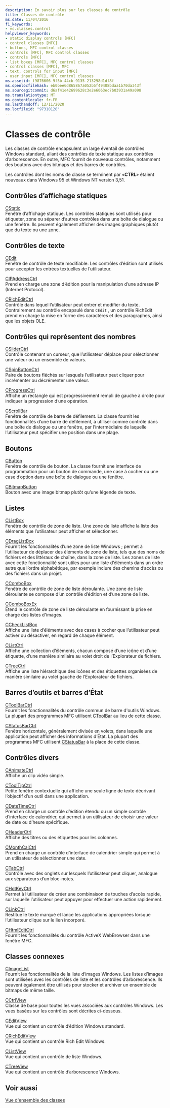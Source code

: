```yaml
---
description: En savoir plus sur les classes de contrôle
title: Classes de contrôle
ms.date: 11/04/2016
f1_keywords:
- vc.classes.control
helpviewer_keywords:
- static display controls [MFC]
- control classes [MFC]
- buttons, MFC control classes
- controls [MFC], MFC control classes
- controls [MFC]
- list boxes [MFC], MFC control classes
- control classes [MFC], MFC
- text, controls for input [MFC]
- user input [MFC], MFC control classes
ms.assetid: f9876606-9f5b-44cb-9135-213298d1df8f
ms.openlocfilehash: eb0bee6d865867a052b5f49408bdaa1b70da343f
ms.sourcegitcommit: d6af41e42699628c3e2e6063ec7b03931a49a098
ms.translationtype: MT
ms.contentlocale: fr-FR
ms.lasthandoff: 12/11/2020
ms.locfileid: "97310120"
---
```

# <a name="control-classes"></a>Classes de contrôle

Les classes de contrôle encapsulent un large éventail de contrôles Windows standard, allant des contrôles de texte statique aux contrôles d’arborescence. En outre, MFC fournit de nouveaux contrôles, notamment des boutons avec des bitmaps et des barres de contrôles.

Les contrôles dont les noms de classe se terminent par «**CTRL**» étaient nouveaux dans Windows 95 et Windows NT version 3,51.

## <a name="static-display-controls"></a>Contrôles d’affichage statiques

[CStatic](reference/cstatic-class.md)<br/>
Fenêtre d’affichage statique. Les contrôles statiques sont utilisés pour étiqueter, zone ou séparer d’autres contrôles dans une boîte de dialogue ou une fenêtre. Ils peuvent également afficher des images graphiques plutôt que du texte ou une zone.

## <a name="text-controls"></a>Contrôles de texte

[CEdit](reference/cedit-class.md)<br/>
Fenêtre de contrôle de texte modifiable. Les contrôles d’édition sont utilisés pour accepter les entrées textuelles de l’utilisateur.

[CIPAddressCtrl](reference/cipaddressctrl-class.md)<br/>
Prend en charge une zone d’édition pour la manipulation d’une adresse IP (Internet Protocol).

[CRichEditCtrl](reference/cricheditctrl-class.md)<br/>
Contrôle dans lequel l’utilisateur peut entrer et modifier du texte. Contrairement au contrôle encapsulé dans `CEdit` , un contrôle RichEdit prend en charge la mise en forme des caractères et des paragraphes, ainsi que les objets OLE.

## <a name="controls-that-represent-numbers"></a>Contrôles qui représentent des nombres

[CSliderCtrl](reference/csliderctrl-class.md)<br/>
Contrôle contenant un curseur, que l’utilisateur déplace pour sélectionner une valeur ou un ensemble de valeurs.

[CSpinButtonCtrl](reference/cspinbuttonctrl-class.md)<br/>
Paire de boutons fléchés sur lesquels l’utilisateur peut cliquer pour incrémenter ou décrémenter une valeur.

[CProgressCtrl](reference/cprogressctrl-class.md)<br/>
Affiche un rectangle qui est progressivement rempli de gauche à droite pour indiquer la progression d’une opération.

[CScrollBar](reference/cscrollbar-class.md)<br/>
Fenêtre de contrôle de barre de défilement. La classe fournit les fonctionnalités d’une barre de défilement, à utiliser comme contrôle dans une boîte de dialogue ou une fenêtre, par l’intermédiaire de laquelle l’utilisateur peut spécifier une position dans une plage.

## <a name="buttons"></a>Boutons

[CButton](reference/cbutton-class.md)<br/>
Fenêtre de contrôle de bouton. La classe fournit une interface de programmation pour un bouton de commande, une case à cocher ou une case d’option dans une boîte de dialogue ou une fenêtre.

[CBitmapButton](reference/cbitmapbutton-class.md)<br/>
Bouton avec une image bitmap plutôt qu’une légende de texte.

## <a name="lists"></a>Listes

[CListBox](reference/clistbox-class.md)<br/>
Fenêtre de contrôle de zone de liste. Une zone de liste affiche la liste des éléments que l’utilisateur peut afficher et sélectionner.

[CDragListBox](reference/cdraglistbox-class.md)<br/>
Fournit les fonctionnalités d’une zone de liste Windows ; permet à l’utilisateur de déplacer des éléments de zone de liste, tels que des noms de fichiers et des littéraux de chaîne, dans la zone de liste. Les zones de liste avec cette fonctionnalité sont utiles pour une liste d’éléments dans un ordre autre que l’ordre alphabétique, par exemple inclure des chemins d’accès ou des fichiers dans un projet.

[CComboBox](reference/ccombobox-class.md)<br/>
Fenêtre de contrôle de zone de liste déroulante. Une zone de liste déroulante se compose d’un contrôle d’édition et d’une zone de liste.

[CComboBoxEx](reference/ccomboboxex-class.md)<br/>
Étend le contrôle de zone de liste déroulante en fournissant la prise en charge des listes d'images.

[CCheckListBox](reference/cchecklistbox-class.md)<br/>
Affiche une liste d’éléments avec des cases à cocher que l’utilisateur peut activer ou désactiver, en regard de chaque élément.

[CListCtrl](reference/clistctrl-class.md)<br/>
Affiche une collection d’éléments, chacun composé d’une icône et d’une étiquette, d’une manière similaire au volet droit de l’Explorateur de fichiers.

[CTreeCtrl](reference/ctreectrl-class.md)<br/>
Affiche une liste hiérarchique des icônes et des étiquettes organisées de manière similaire au volet gauche de l’Explorateur de fichiers.

## <a name="toolbars-and-status-bars"></a>Barres d’outils et barres d’État

[CToolBarCtrl](reference/ctoolbarctrl-class.md)<br/>
Fournit les fonctionnalités du contrôle commun de barre d'outils Windows. La plupart des programmes MFC utilisent [CToolBar](reference/ctoolbar-class.md) au lieu de cette classe.

[CStatusBarCtrl](reference/cstatusbarctrl-class.md)<br/>
Fenêtre horizontale, généralement divisée en volets, dans laquelle une application peut afficher des informations d’État. La plupart des programmes MFC utilisent [CStatusBar](reference/cstatusbar-class.md) à la place de cette classe.

## <a name="miscellaneous-controls"></a>Contrôles divers

[CAnimateCtrl](reference/canimatectrl-class.md)<br/>
Affiche un clip vidéo simple.

[CToolTipCtrl](reference/ctooltipctrl-class.md)<br/>
Petite fenêtre contextuelle qui affiche une seule ligne de texte décrivant l’objectif d’un outil dans une application.

[CDateTimeCtrl](reference/cdatetimectrl-class.md)<br/>
Prend en charge un contrôle d’édition étendu ou un simple contrôle d’interface de calendrier, qui permet à un utilisateur de choisir une valeur de date ou d’heure spécifique.

[CHeaderCtrl](reference/cheaderctrl-class.md)<br/>
Affiche des titres ou des étiquettes pour les colonnes.

[CMonthCalCtrl](reference/cmonthcalctrl-class.md)<br/>
Prend en charge un contrôle d’interface de calendrier simple qui permet à un utilisateur de sélectionner une date.

[CTabCtrl](reference/ctabctrl-class.md)<br/>
Contrôle avec des onglets sur lesquels l’utilisateur peut cliquer, analogue aux séparateurs d’un bloc-notes.

[CHotKeyCtrl](reference/chotkeyctrl-class.md)<br/>
Permet à l’utilisateur de créer une combinaison de touches d’accès rapide, sur laquelle l’utilisateur peut appuyer pour effectuer une action rapidement.

[CLinkCtrl](reference/clinkctrl-class.md)<br/>
Restitue le texte marqué et lance les applications appropriées lorsque l’utilisateur clique sur le lien incorporé.

[CHtmlEditCtrl](reference/chtmleditctrl-class.md)<br/>
Fournit les fonctionnalités du contrôle ActiveX WebBrowser dans une fenêtre MFC.

## <a name="related-classes"></a>Classes connexes

[CImageList](reference/cimagelist-class.md)<br/>
Fournit les fonctionnalités de la liste d’images Windows. Les listes d’images sont utilisées avec les contrôles de liste et les contrôles d’arborescence. Ils peuvent également être utilisés pour stocker et archiver un ensemble de bitmaps de même taille.

[CCtrlView](reference/cctrlview-class.md)<br/>
Classe de base pour toutes les vues associées aux contrôles Windows. Les vues basées sur les contrôles sont décrites ci-dessous.

[CEditView](reference/ceditview-class.md)<br/>
Vue qui contient un contrôle d’édition Windows standard.

[CRichEditView](reference/cricheditview-class.md)<br/>
Vue qui contient un contrôle Rich Edit Windows.

[CListView](reference/clistview-class.md)<br/>
Vue qui contient un contrôle de liste Windows.

[CTreeView](reference/ctreeview-class.md)<br/>
Vue qui contient un contrôle d’arborescence Windows.

## <a name="see-also"></a>Voir aussi

[Vue d'ensemble des classes](class-library-overview.md)
